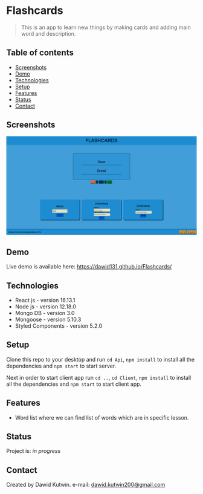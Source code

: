 # Flashcards

> This is an app to learn new things by making cards and adding main word and description.

## Table of contents

- [Screenshots](#screenshots)
- [Demo](#demo)
- [Technologies](#technologies)
- [Setup](#setup)
- [Features](#features)
- [Status](#status)
- [Contact](#contact)

## Screenshots

![Example screenshot](./img/screenshot.png)

## Demo

Live demo is available here: https://dawid131.github.io/Flashcards/

## Technologies

- React js - version 16.13.1
- Node js - version 12.18.0
- Mongo DB - version 3.0
- Mongoose - version 5.10.3
- Styled Components - version 5.2.0

## Setup

Clone this repo to your desktop and run `cd Api`, `npm install` to install all the dependencies
and `npm start` to start server.

Next in order to start client app run `cd ..`, `cd Client`, `npm install` to install all the dependencies
and `npm start` to start client app.

## Features

- Word list where we can find list of words which are in specific lesson.

## Status

Project is: _in progress_

## Contact

Created by Dawid Kutwin.
e-mail: dawid.kutwin200@gmail.com
